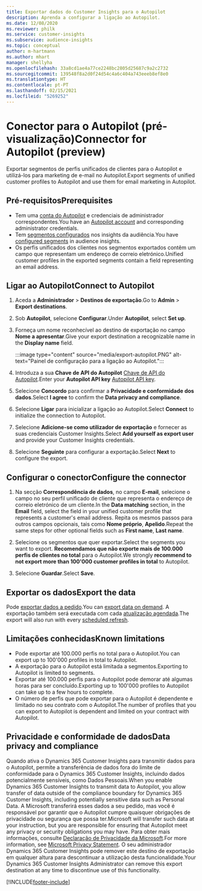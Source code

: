 ```yaml
---
title: Exportar dados do Customer Insights para o Autopilot
description: Aprenda a configurar a ligação ao Autopilot.
ms.date: 12/08/2020
ms.reviewer: philk
ms.service: customer-insights
ms.subservice: audience-insights
ms.topic: conceptual
author: m-hartmann
ms.author: mhart
manager: shellyha
ms.openlocfilehash: 33a8cd1ae4a77ce2248bc2805d25687c9a2c2732
ms.sourcegitcommit: 139548f8a2d0f24d54c4a6c404a743eeeb8ef8e0
ms.translationtype: HT
ms.contentlocale: pt-PT
ms.lasthandoff: 02/15/2021
ms.locfileid: "5269252"
---
```

# <a name="connector-for-autopilot-preview"></a><span data-ttu-id="2b478-103">Conector para o Autopilot (pré-visualização)</span><span class="sxs-lookup"><span data-stu-id="2b478-103">Connector for Autopilot (preview)</span></span>

<span data-ttu-id="2b478-104">Exportar segmentos de perfis unificados de clientes para o Autopilot e utilizá-los para marketing de e-mail no Autopilot.</span><span class="sxs-lookup"><span data-stu-id="2b478-104">Export segments of unified customer profiles to Autopilot and use them for email marketing in Autopilot.</span></span> 

## <a name="prerequisites"></a><span data-ttu-id="2b478-105">Pré-requisitos</span><span class="sxs-lookup"><span data-stu-id="2b478-105">Prerequisites</span></span>

-   <span data-ttu-id="2b478-106">Tem uma [conta do Autopilot](https://www.autopilothq.com/) e credenciais de administrador correspondentes.</span><span class="sxs-lookup"><span data-stu-id="2b478-106">You have an [Autopilot account](https://www.autopilothq.com/) and corresponding administrator credentials.</span></span>
-   <span data-ttu-id="2b478-107">Tem [segmentos configurados](segments.md) nos insights da audiência.</span><span class="sxs-lookup"><span data-stu-id="2b478-107">You have [configured segments](segments.md) in audience insights.</span></span>
-   <span data-ttu-id="2b478-108">Os perfis unificados dos clientes nos segmentos exportados contêm um campo que representam um endereço de correio eletrónico.</span><span class="sxs-lookup"><span data-stu-id="2b478-108">Unified customer profiles in the exported segments contain a field representing an email address.</span></span>

## <a name="connect-to-autopilot"></a><span data-ttu-id="2b478-109">Ligar ao Autopilot</span><span class="sxs-lookup"><span data-stu-id="2b478-109">Connect to Autopilot</span></span>

1. <span data-ttu-id="2b478-110">Aceda a **Administrador** > **Destinos de exportação**.</span><span class="sxs-lookup"><span data-stu-id="2b478-110">Go to **Admin** > **Export destinations**.</span></span>

1. <span data-ttu-id="2b478-111">Sob **Autopilot**, selecione **Configurar**.</span><span class="sxs-lookup"><span data-stu-id="2b478-111">Under **Autopilot**, select **Set up**.</span></span>

1. <span data-ttu-id="2b478-112">Forneça um nome reconhecível ao destino de exportação no campo **Nome a apresentar**.</span><span class="sxs-lookup"><span data-stu-id="2b478-112">Give your export destination a recognizable name in the **Display name** field.</span></span>

   :::image type="content" source="media/export-autopilot.PNG" alt-text="Painel de configuração para a ligação ao Autopilot.":::

1. <span data-ttu-id="2b478-114">Introduza a sua **Chave de API do Autopilot** [Chave de API do Autopilot](https://autopilot.docs.apiary.io/#).</span><span class="sxs-lookup"><span data-stu-id="2b478-114">Enter your **Autopilot API key** [Autopilot API key](https://autopilot.docs.apiary.io/#).</span></span>

1. <span data-ttu-id="2b478-115">Selecione **Concordo** para confirmar a **Privacidade e conformidade dos dados**.</span><span class="sxs-lookup"><span data-stu-id="2b478-115">Select **I agree** to confirm the **Data privacy and compliance**.</span></span>

1. <span data-ttu-id="2b478-116">Selecione **Ligar** para inicializar a ligação ao Autopilot.</span><span class="sxs-lookup"><span data-stu-id="2b478-116">Select **Connect** to initialize the connection to Autopilot.</span></span>

1. <span data-ttu-id="2b478-117">Selecione **Adicione-se como utilizador de exportação** e fornecer as suas credenciais Customer Insights.</span><span class="sxs-lookup"><span data-stu-id="2b478-117">Select **Add yourself as export user** and provide your Customer Insights credentials.</span></span>

1. <span data-ttu-id="2b478-118">Selecione **Seguinte** para configurar a exportação.</span><span class="sxs-lookup"><span data-stu-id="2b478-118">Select **Next** to configure the export.</span></span>

## <a name="configure-the-connector"></a><span data-ttu-id="2b478-119">Configurar o conector</span><span class="sxs-lookup"><span data-stu-id="2b478-119">Configure the connector</span></span>

1. <span data-ttu-id="2b478-120">Na secção **Correspondência de dados**, no campo **E-mail**, selecione o campo no seu perfil unificado de cliente que representa o endereço de correio eletrónico de um cliente.</span><span class="sxs-lookup"><span data-stu-id="2b478-120">In the **Data matching** section, in the **Email** field, select the field in your unified customer profile that represents a customer's email address.</span></span> <span data-ttu-id="2b478-121">Repita os mesmos passos para outros campos opcionais, tais como **Nome próprio**, **Apelido**.</span><span class="sxs-lookup"><span data-stu-id="2b478-121">Repeat the same steps for other optional fields such as **First name**, **Last name**.</span></span>

1. <span data-ttu-id="2b478-122">Selecione os segmentos que quer exportar.</span><span class="sxs-lookup"><span data-stu-id="2b478-122">Select the segments you want to export.</span></span> <span data-ttu-id="2b478-123">**Recomendamos que não exporte mais de 100.000 perfis de clientes no total** para o Autopilot.</span><span class="sxs-lookup"><span data-stu-id="2b478-123">We strongly **recommend to not export more than 100'000 customer profiles in total** to Autopilot.</span></span> 

1. <span data-ttu-id="2b478-124">Selecione **Guardar**.</span><span class="sxs-lookup"><span data-stu-id="2b478-124">Select **Save**.</span></span>

## <a name="export-the-data"></a><span data-ttu-id="2b478-125">Exportar os dados</span><span class="sxs-lookup"><span data-stu-id="2b478-125">Export the data</span></span>

<span data-ttu-id="2b478-126">Pode [exportar dados a pedido](export-destinations.md).</span><span class="sxs-lookup"><span data-stu-id="2b478-126">You can [export data on demand](export-destinations.md).</span></span> <span data-ttu-id="2b478-127">A exportação também será executada com cada [atualização agendada](system.md#schedule-tab).</span><span class="sxs-lookup"><span data-stu-id="2b478-127">The export will also run with every [scheduled refresh](system.md#schedule-tab).</span></span>

## <a name="known-limitations"></a><span data-ttu-id="2b478-128">Limitações conhecidas</span><span class="sxs-lookup"><span data-stu-id="2b478-128">Known limitations</span></span>

- <span data-ttu-id="2b478-129">Pode exportar até 100.000 perfis no total para o Autopilot.</span><span class="sxs-lookup"><span data-stu-id="2b478-129">You can export up to 100'000 profiles in total to Autopilot.</span></span>
- <span data-ttu-id="2b478-130">A exportação para o Autopilot está limitada a segmentos.</span><span class="sxs-lookup"><span data-stu-id="2b478-130">Exporting to Autopilot is limited to segments.</span></span>
- <span data-ttu-id="2b478-131">Exportar até 100.000 perfis para o Autopilot pode demorar até algumas horas para ser concluído.</span><span class="sxs-lookup"><span data-stu-id="2b478-131">Exporting up to 100'000 profiles to Autopilot can take up to a few hours to complete.</span></span> 
- <span data-ttu-id="2b478-132">O número de perfis que pode exportar para o Autopilot é dependente e limitado no seu contrato com o Autopilot.</span><span class="sxs-lookup"><span data-stu-id="2b478-132">The number of profiles that you can export to Autopilot is dependent and limited on your contract with Autopilot.</span></span>

## <a name="data-privacy-and-compliance"></a><span data-ttu-id="2b478-133">Privacidade e conformidade de dados</span><span class="sxs-lookup"><span data-stu-id="2b478-133">Data privacy and compliance</span></span>

<span data-ttu-id="2b478-134">Quando ativa o Dynamics 365 Customer Insights para transmitir dados para o Autopilot, permite a transferência de dados fora do limite de conformidade para o Dynamics 365 Customer Insights, incluindo dados potencialmente sensíveis, como Dados Pessoais.</span><span class="sxs-lookup"><span data-stu-id="2b478-134">When you enable Dynamics 365 Customer Insights to transmit data to Autopilot, you allow transfer of data outside of the compliance boundary for Dynamics 365 Customer Insights, including potentially sensitive data such as Personal Data.</span></span> <span data-ttu-id="2b478-135">A Microsoft transferirá esses dados a seu pedido, mas você é responsável por garantir que o Autopilot cumpre quaisquer obrigações de privacidade ou segurança que possa ter.</span><span class="sxs-lookup"><span data-stu-id="2b478-135">Microsoft will transfer such data at your instruction, but you are responsible for ensuring that Autopilot meet any privacy or security obligations you may have.</span></span> <span data-ttu-id="2b478-136">Para obter mais informações, consulte [Declaração de Privacidade da Microsoft](https://go.microsoft.com/fwlink/?linkid=396732).</span><span class="sxs-lookup"><span data-stu-id="2b478-136">For more information, see [Microsoft Privacy Statement](https://go.microsoft.com/fwlink/?linkid=396732).</span></span>
<span data-ttu-id="2b478-137">O seu administrador Dynamics 365 Customer Insights pode remover este destino de exportação em qualquer altura para descontinuar a utilização desta funcionalidade.</span><span class="sxs-lookup"><span data-stu-id="2b478-137">Your Dynamics 365 Customer Insights Administrator can remove this export destination at any time to discontinue use of this functionality.</span></span>


[!INCLUDE[footer-include](../includes/footer-banner.md)]